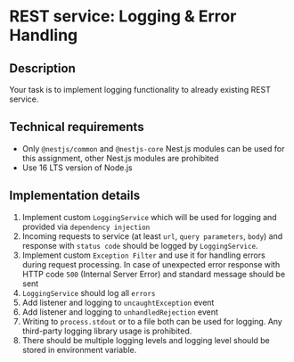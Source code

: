 # REST service: Logging & Error Handling

## Description

Your task is to implement logging functionality to already existing REST service.

## Technical requirements

- Only `@nestjs/common` and `@nestjs-core` Nest.js modules can be used for this assignment, other Nest.js modules are prohibited
- Use 16 LTS version of Node.js

## Implementation details

1. Implement custom `LoggingService` which will be used for logging and provided via `dependency injection`
2. Incoming requests to service (at least `url`, `query parameters`, `body`) and response with `status code` should be logged by `LoggingService`.
3. Implement custom `Exception Filter` and use it for handling errors during request processing. In case of unexpected error response with HTTP code `500` (Internal Server Error) and standard message should be sent
4. `LoggingService` should log all `errors`
5. Add listener and logging to `uncaughtException` event
6. Add listener and logging to `unhandledRejection` event
7. Writing to `process.stdout` or to a file both can be used for logging. Any third-party logging library usage is prohibited.
8. There should be multiple logging levels and logging level should be stored in environment variable.
